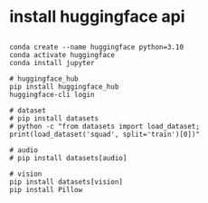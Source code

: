 
# install huggingface api

##

```shell
conda create --name huggingface python=3.10
conda activate huggingface
conda install jupyter
```

```shell
# huggingface_hub
pip install huggingface_hub
huggingface-cli login
```

```shell
# dataset
# pip install datasets
# python -c "from datasets import load_dataset; print(load_dataset('squad', split='train')[0])"

# audio
# pip install datasets[audio]

# vision
pip install datasets[vision]
pip install Pillow
```